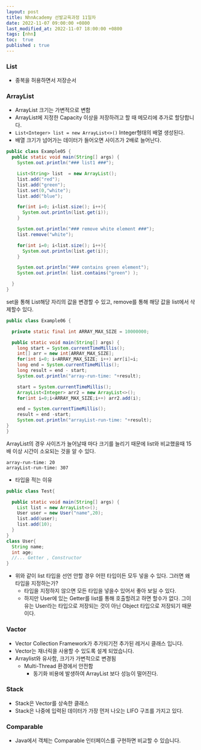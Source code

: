 ```yaml
---
layout: post
title: NhnAcademy 선발교육과정 11일차
date: 2022-11-07 09:00:00 +0800
last_modified_at: 2022-11-07 18:00:00 +0800
tags: [nhn]
toc:  true
published : true
---
```


### List
- 중복을 허용하면서 저장순서

### ArrayList
- ArrayList 크기는 가변적으로 변함
- ArrayList에 지정한 Capacity 이상을 저장하려고 할 때 메모리에 추가로 할당합니다.
- ```List<Integer> list = new ArrayList<>()``` Integer형태의 배열 생성된다.
- 배열 크기가 넘어가는 데이터가 들어오면 사이즈가 2배로 늘어난다.

```java
public class Example05 {
  public static void main(String[] args) {
    System.out.println("### list1 ###");

    List<String> list  = new ArrayList();
    list.add("red");
    list.add("green");
    list.set(0,"white");
    list.add("blue");

    for(int i=0; i<list.size(); i++){
      System.out.println(list.get(i));
    }

    System.out.println("### remove white element ###");
    list.remove("white");

    for(int i=0; i<list.size(); i++){
      System.out.println(list.get(i));
    }

    System.out.println("### contains green element");
    System.out.println( list.contains("green") );

  }
}
```

set을 통해 List해당 자리의 값을 변경할 수 있고, remove를 통해 해당 값을 list에서 삭제할수 있다.

```java
public class Example06 {

  private static final int ARRAY_MAX_SIZE = 10000000;

  public static void main(String[] args) {
    long start = System.currentTimeMillis();
    int[] arr = new int[ARRAY_MAX_SIZE];
    for(int i=0; i<ARRAY_MAX_SIZE; i++) arr[i]=i;
    long end = System.currentTimeMillis();
    long result = end - start;
    System.out.println("array-run-time: "+result);

    start = System.currentTimeMillis();
    ArrayList<Integer> arr2 = new ArrayList<>();
    for(int i=0;i<ARRAY_MAX_SIZE;i++) arr2.add(i);

    end = System.currentTimeMillis();
    result = end -start;
    System.out.println("arrayList-run-time: "+result);
}
}
```

ArrayList의 경우 사이즈가 늘어날때 마다 크기를 늘리기 때문에 list와 비교했을때 15배 이상 시간이 소요되는 것을 알 수 있다.

```
array-run-time: 20
arrayList-run-time: 307
```

- 타입을 적는 이유
```java
public class Test{

  public static void main(String[] args) {
    List list = new ArrayList<>();
    User user = new User("name",20);
    list.add(user);
    list.add(10);
  }
}
class User{
  String name;
  int age;
  //... Getter , Constructor
}
```

- 위와 같이 list 타입을 선언 안할 경우 어떤 타입이든 모두 넣을 수 있다. 그러면 왜 타입을 지정하는가?
  - 타입을 지정하지 않으면 모든 타입을 넣을수 있어서 좋아 보일 수 있다.
  - 하지만 User에 있는 Getter를 list를 통해 호출할려고 하면 할수가 없다. 그이유는 User라는 타입으로 저장되는 것이 아닌
  Object 타입으로 저장되기 때문이다.

### Vactor
- Vector Collection Framework가 추가되기전 추가된 레거시 클래스 입니다.
- Vector는 재너릭을 사용할  수 있도록 설계 되었습니다.
- Arraylist와 유사함, 크기가 가변적으로 변경됨
  - Multi-Thread 환경에서 안전함
    - 동기화 비용에 발생하여 ArrayList 보다 성능이 떨어진다.

### Stack
- Stack은 Vector를 상속한 클래스
- Stack은 나중에 입력된 데이터가 가장 먼저 나오는 LIFO 구조를 가지고 있다.

### Comparable
- Java에서 객체는 Comparable 인터페이스를 구현하면 비교할 수 있습니다.
